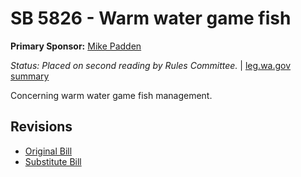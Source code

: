 # SB 5826 - Warm water game fish
**Primary Sponsor:** [Mike Padden](/person/leg/mike.padden.md)

*Status: Placed on second reading by Rules Committee.* | [leg.wa.gov summary](https://app.leg.wa.gov/billsummary?BillNumber=5826&Year=2021)

Concerning warm water game fish management.

## Revisions
* [Original Bill](1/)
* [Substitute Bill](S/)